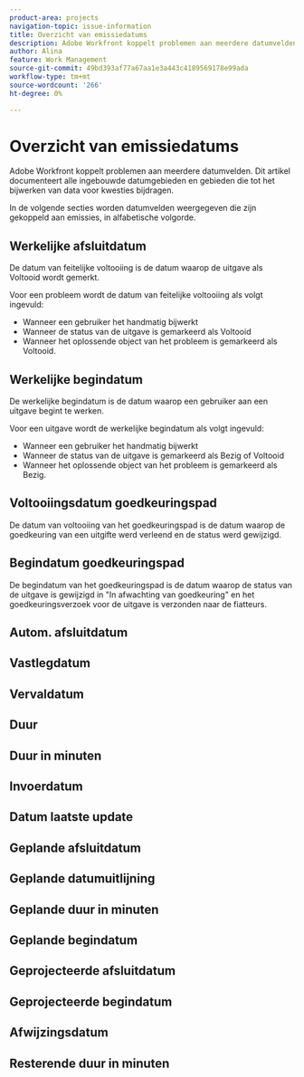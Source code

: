```yaml
---
product-area: projects
navigation-topic: issue-information
title: Overzicht van emissiedatums
description: Adobe Workfront koppelt problemen aan meerdere datumvelden. Dit artikel documenteert alle ingebouwde datumvelden voor problemen
author: Alina
feature: Work Management
source-git-commit: 49bd393af77a67aa1e3a443c4189569178e99ada
workflow-type: tm+mt
source-wordcount: '266'
ht-degree: 0%

---
```



# Overzicht van emissiedatums

Adobe Workfront koppelt problemen aan meerdere datumvelden. Dit artikel documenteert alle ingebouwde datumgebieden en gebieden die tot het bijwerken van data voor kwesties bijdragen.

In de volgende secties worden datumvelden weergegeven die zijn gekoppeld aan emissies, in alfabetische volgorde.

## Werkelijke afsluitdatum

De datum van feitelijke voltooiing is de datum waarop de uitgave als Voltooid wordt gemerkt.

Voor een probleem wordt de datum van feitelijke voltooiing als volgt ingevuld:

* Wanneer een gebruiker het handmatig bijwerkt
* Wanneer de status van de uitgave is gemarkeerd als Voltooid
* Wanneer het oplossende object van het probleem is gemarkeerd als Voltooid.

## Werkelijke begindatum

De werkelijke begindatum is de datum waarop een gebruiker aan een uitgave begint te werken.

Voor een uitgave wordt de werkelijke begindatum als volgt ingevuld:

* Wanneer een gebruiker het handmatig bijwerkt
* Wanneer de status van de uitgave is gemarkeerd als Bezig of Voltooid
* Wanneer het oplossende object van het probleem is gemarkeerd als Bezig.

## Voltooiingsdatum goedkeuringspad

De datum van voltooiing van het goedkeuringspad is de datum waarop de goedkeuring van een uitgifte werd verleend en de status werd gewijzigd.

## Begindatum goedkeuringspad

De begindatum van het goedkeuringspad is de datum waarop de status van de uitgave is gewijzigd in &quot;In afwachting van goedkeuring&quot; en het goedkeuringsverzoek voor de uitgave is verzonden naar de fiatteurs.

## Autom. afsluitdatum

## Vastlegdatum

## Vervaldatum

## Duur

## Duur in minuten

## Invoerdatum

## Datum laatste update

## Geplande afsluitdatum

## Geplande datumuitlijning

## Geplande duur in minuten

## Geplande begindatum

## Geprojecteerde afsluitdatum

## Geprojecteerde begindatum

## Afwijzingsdatum

## Resterende duur in minuten





